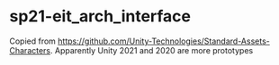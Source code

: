 # sp21-eit_arch_interface

Copied from https://github.com/Unity-Technologies/Standard-Assets-Characters. Apparently Unity 2021 and 2020 are more prototypes
